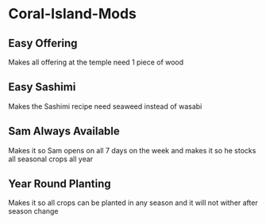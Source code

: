 # Coral-Island-Mods

## Easy Offering
Makes all offering at the temple need 1 piece of wood

## Easy Sashimi
Makes the Sashimi recipe need seaweed instead of wasabi

## Sam Always Available
Makes it so Sam opens on all 7 days on the week and makes it so he stocks all seasonal crops all year

## Year Round Planting
Makes it so all crops can be planted in any season and it will not wither after season change
